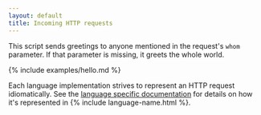 ```yaml
---
layout: default
title: Incoming HTTP requests
---
```


This script sends greetings to anyone mentioned in the request's `whom`
parameter.  If that parameter is missing, it greets the whole world.

{% include examples/hello.md %}

Each language implementation strives to represent an HTTP request
idiomatically.  See the [language specific documentation](/specific)
for details on how it's represented in {% include language-name.html %}.
